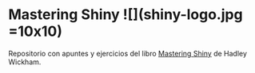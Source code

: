 # Mastering Shiny ![](shiny-logo.jpg =10x10)

Repositorio con apuntes y ejercicios del libro [Mastering Shiny](https://mastering-shiny.org/) de Hadley Wickham.


